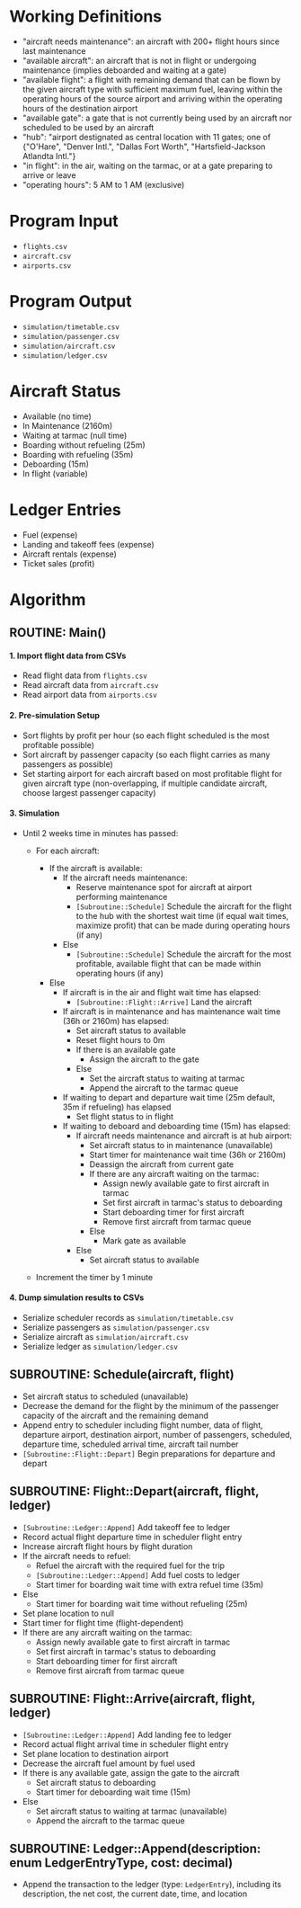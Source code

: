 # Working Definitions
- "aircraft needs maintenance": an aircraft with 200+ flight hours since last maintenance
- "available aircraft": an aircraft that is not in flight or undergoing maintenance (implies deboarded and waiting at a gate)
- "available flight": a flight with remaining demand that can be flown by the given aircraft type with sufficient maximum fuel, leaving within the operating hours of the source airport and arriving within the operating hours of the destination airport
- "available gate": a gate that is not currently being used by an aircraft nor scheduled to be used by an aircraft
- "hub": "airport destignated as central location with 11 gates; one of {"O'Hare", "Denver Intl.", "Dallas Fort Worth", "Hartsfield-Jackson Atlandta Intl."}
- "in flight": in the air, waiting on the tarmac, or at a gate preparing to arrive or leave
- "operating hours": 5 AM to 1 AM (exclusive)

# Program Input
- `flights.csv`
- `aircraft.csv`
- `airports.csv`

# Program Output
- `simulation/timetable.csv`
- `simulation/passenger.csv`
- `simulation/aircraft.csv`
- `simulation/ledger.csv`

# Aircraft Status
- Available (no time)
- In Maintenance (2160m)
- Waiting at tarmac (null time)
- Boarding without refueling (25m)
- Boarding with refueling (35m)
- Deboarding (15m)
- In flight (variable)

# Ledger Entries
- Fuel (expense)
- Landing and takeoff fees (expense)
- Aircraft rentals (expense)
- Ticket sales (profit)

# Algorithm

## ROUTINE: Main()

#### 1. Import flight data from CSVs
- Read flight data from `flights.csv`
- Read aircraft data from `aircraft.csv`
- Read airport data from `airports.csv`

#### 2. Pre-simulation Setup
- Sort flights by profit per hour (so each flight scheduled is the most profitable possible)
- Sort aircraft by passenger capacity (so each flight carries as many passengers as possible)
- Set starting airport for each aircraft based on most profitable flight for given aircraft type (non-overlapping, if multiple candidate aircraft, choose largest passenger capacity)

#### 3. Simulation
- Until 2 weeks time in minutes has passed:
    - For each aircraft:
        - If the aircraft is available:
            - If the aircraft needs maintenance:
                - Reserve maintenance spot for aircraft at airport performing maintenance
                - `[Subroutine::Schedule]` Schedule the aircraft for the flight to the hub with the shortest wait time (if equal wait times, maximize profit) that can be made during operating hours (if any)
            - Else
                - `[Subroutine::Schedule]` Schedule the aircraft for the most profitable, available flight that can be made within operating hours (if any)
        - Else
            - If aircraft is in the air and flight wait time has elapsed:
                - `[Subroutine::Flight::Arrive]` Land the aircraft
            - If aircraft is in maintenance and has maintenance wait time (36h or 2160m) has elapsed:
                - Set aircraft status to available
                - Reset flight hours to 0m
                - If there is an available gate
                    - Assign the aircraft to the gate
                - Else
                    - Set the aircraft status to waiting at tarmac
                    - Append the aircraft to the tarmac queue
            - If waiting to depart and departure wait time (25m default, 35m if refueling) has elapsed
                - Set flight status to in flight
            - If waiting to deboard and deboarding time (15m) has elapsed:
                - If aircraft needs maintenance and aircraft is at hub airport:
                    - Set aircraft status to in maintenance (unavailable)
                    - Start timer for maintenance wait time (36h or 2160m)
                    - Deassign the aircraft from current gate
                    - If there are any aircraft waiting on the tarmac:
                        - Assign newly available gate to first aircraft in tarmac
                        - Set first aircraft in tarmac's status to deboarding
                        - Start deboarding timer for first aircraft
                        - Remove first aircraft from tarmac queue
                    - Else
                        - Mark gate as available 
                - Else
                    - Set aircraft status to available

    - Increment the timer by 1 minute

#### 4. Dump simulation results to CSVs
- Serialize scheduler records as `simulation/timetable.csv`
- Serialize passengers as `simulation/passenger.csv`
- Serialize aircraft as `simulation/aircraft.csv`
- Serialize ledger as `simulation/ledger.csv`

## SUBROUTINE: Schedule(aircraft, flight)
- Set aircraft status to scheduled (unavailable)
- Decrease the demand for the flight by the minimum of the passenger capacity of the aircraft and the remaining demand
- Append entry to scheduler including flight number, data of flight, departure airport, destination airport, number of
passengers, scheduled, departure time, scheduled arrival time, aircraft tail number
- `[Subroutine::Flight::Depart]` Begin preparations for departure and depart

## SUBROUTINE: Flight::Depart(aircraft, flight, ledger)
- `[Subroutine::Ledger::Append]` Add takeoff fee to ledger
- Record actual flight departure time in scheduler flight entry
- Increase aircraft flight hours by flight duration
- If the aircraft needs to refuel:
    - Refuel the aircraft with the required fuel for the trip
    - `[Subroutine::Ledger::Append]` Add fuel costs to ledger
    - Start timer for boarding wait time with extra refuel time (35m)
- Else
    - Start timer for boarding wait time without refueling (25m)
- Set plane location to null
- Start timer for flight time (flight-dependent)
- If there are any aircraft waiting on the tarmac:
    - Assign newly available gate to first aircraft in tarmac
    - Set first aircraft in tarmac's status to deboarding
    - Start deboarding timer for first aircraft
    - Remove first aircraft from tarmac queue 

## SUBROUTINE: Flight::Arrive(aircraft, flight, ledger)
- `[Subroutine::Ledger::Append]` Add landing fee to ledger
- Record actual flight arrival time in scheduler flight entry
- Set plane location to destination airport
- Decrease the aircraft fuel amount by fuel used
- If there is any available gate, assign the gate to the aircraft
    - Set aircraft status to deboarding
    - Start timer for deboarding wait time (15m)
- Else
    - Set aircraft status to waiting at tarmac (unavailable)
    - Append the aircraft to the tarmac queue

## SUBROUTINE: Ledger::Append(description: enum LedgerEntryType, cost: decimal)
- Append the transaction to the ledger (type: `LedgerEntry`), including its description, the net cost, the current date, time,
and location